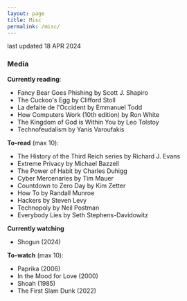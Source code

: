 ```yaml
---
layout: page
title: Misc
permalink: /misc/
---
```


last updated 18 APR 2024

### Media
**Currently reading**:
- Fancy Bear Goes Phishing by Scott J. Shapiro
- The Cuckoo's Egg by Clifford Stoll
- La defaite de l'Occident by Emmanuel Todd
- How Computers Work (10th edition) by Ron White
- The Kingdom of God is Within You by Leo Tolstoy
- Technofeudalism by Yanis Varoufakis

**To-read** (max 10):
- The History of the Third Reich series by Richard J. Evans
- Extreme Privacy by Michael Bazzell
- The Power of Habit by Charles Duhigg
- Cyber Mercenaries by Tim Mauer
- Countdown to Zero Day by Kim Zetter
- How To by Randall Munroe
- Hackers by Steven Levy
- Technopoly by Neil Postman
- Everybody Lies by Seth Stephens-Davidowitz

**Currently watching**
- Shogun (2024)

**To-watch** (max 10):
- Paprika (2006)
- In the Mood for Love (2000)
- Shoah (1985)
- The First Slam Dunk (2022)
